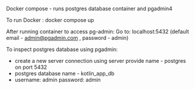 
Docker compose - runs postgres database container and pgadmin4

To run Docker :
   docker compose up 

After running container to access pg-admin: Go to:
 localhost:5432
 (default email - admin@pgadmin.com , password - admin)

 To inspect postgres database using pgadmin:
  - create a new server connection using server provide name - postgres on port 5432
  - postgres database name - kotlin_app_db
  - username: admin password: admin